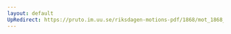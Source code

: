 ```yaml
---
layout: default
UpRedirect: https://pruto.im.uu.se/riksdagen-motions-pdf/1868/mot_1868__fk__72/mot_1868__fk__72-001.pdf
---
```


